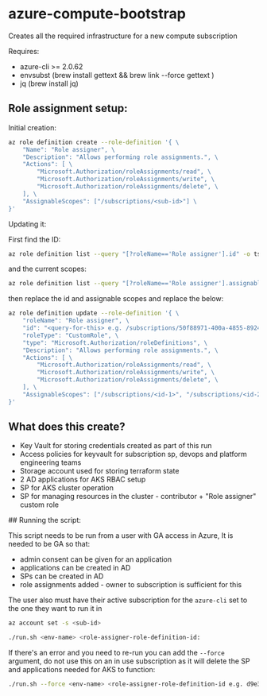 # azure-compute-bootstrap

Creates all the required infrastructure for a new compute subscription

Requires:
* azure-cli >= 2.0.62
* envsubst (brew install gettext && brew link --force gettext )
* jq (brew install jq)


## Role assignment setup:

Initial creation:
```bash
az role definition create --role-definition '{ \
    "Name": "Role assigner", \
    "Description": "Allows performing role assignments.", \
    "Actions": [ \
        "Microsoft.Authorization/roleAssignments/read", \
        "Microsoft.Authorization/roleAssignments/write", \
        "Microsoft.Authorization/roleAssignments/delete", \
    ], \
    "AssignableScopes": ["/subscriptions/<sub-id>"] \
}'

```

Updating it:

First find the ID:
```bash 
az role definition list --query "[?roleName=='Role assigner'].id" -o tsv
```

and the current scopes:
```bash
az role definition list --query "[?roleName=='Role assigner'].assignableScopes"
```

then replace the id and assignable scopes and replace the below:

```bash
az role definition update --role-definition '{ \
    "roleName": "Role assigner", \
    "id": "<query-for-this> e.g. /subscriptions/50f88971-400a-4855-8924-c38a47112ce4/providers/Microsoft.Authorization/roleDefinitions/d9e36deb-d0a5-47a1-9065-381822359971", \
    "roleType": "CustomRole", \
    "type": "Microsoft.Authorization/roleDefinitions", \
    "Description": "Allows performing role assignments.", \
    "Actions": [ \
        "Microsoft.Authorization/roleAssignments/read", \
        "Microsoft.Authorization/roleAssignments/write", \
        "Microsoft.Authorization/roleAssignments/delete", \
    ], \
    "AssignableScopes": ["/subscriptions/<id-1>", "/subscriptions/<id-2>"] \
}'
```

## What does this create?

* Key Vault for storing credentials created as part of this run
* Access policies for keyvault for subscription sp, devops and platform engineering teams
* Storage account used for storing terraform state
* 2 AD applications for AKS RBAC setup
* SP for AKS cluster operation
* SP for managing resources in the cluster - contributor + "Role assigner" custom role

## Running the script: 

This script needs to be run from a user with GA access in Azure,
It is needed to be GA so that:
* admin consent can be given for an application
* applications can be created in AD
* SPs can be created in AD
* role assignments added - owner to subscription is sufficient for this

The user also must have their active subscription for the `azure-cli` set to the one they want to run it in
```bash
az account set -s <sub-id>
```


```bash
./run.sh <env-name> <role-assigner-role-definition-id:
```

If there's an error and you need to re-run you can add the `--force` argument, do not use this on an in use subscription as it will delete the SP and applications needed for AKS to function:

```bash
./run.sh --force <env-name> <role-assigner-role-definition-id e.g. d9e36deb-d0a5-47a1-9065-381822359971>:
```
